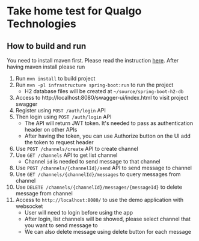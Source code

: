 # Take home test for Qualgo Technologies

## How to build and run

You need to install maven first. Please read the instruction [here](https://maven.apache.org/install.html).
After having maven install please run

1. Run `mvn install` to build project
2. Run `mvn -pl infrastructure spring-boot:run` to run the project
    * H2 database files will be created at `~/source/spring-boot-h2-db`
3. Access to http://localhost:8080/swagger-ui/index.html to visit project swagger
4. Register using `POST /auth/login` API
5. Then login using `POST /auth/login` API
    * The API will return JWT token. It's needed to pass as authentication header on other APIs
    * After having the token, you can use Authorize button on the UI add the token to request header
6. Use `POST /channels/create` API to create channel
7. Use `GET /channels` API to get list channel
    * Channel `id` is needed to send message to that channel
8. Use `POST /channels/{channelId}/send` API to send message to channel
9. Use `GET /channels/{channelId}/messages` to query messages from channel
10. Use `DELETE /channels/{channelId}/messages/{messageId}` to delete message from channel
11. Access to `http://localhost:8080/` to use the demo application with websocket
    * User will need to login before using the app
    * After login, list channels will be showed, please select channel that you want to send message to
    * We can also delete message using delete button for each message